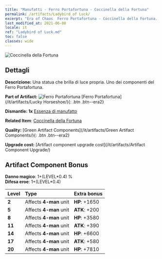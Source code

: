```yaml
---
title: "Manufatti - Ferro Portafortuna - Coccinella della Fortuna"
permalink: /artifacts/Ladybird of Luck/
excerpt: "Era of Chaos  Ferro Portafortuna - Coccinella della Fortuna. Una statua che brilla di luce propria. Uno dei componenti del Ferro Portafortuna."
last_modified_at: 2021-06-08
locale: it
ref: "Ladybird of Luck.md"
toc: false
classes: wide
---
```


 ![Coccinella della Fortuna](/images/t/artifact_40123.png)



## Dettagli

 **Descrizione:** Una statua che brilla di luce propria. Uno dei componenti del Ferro Portafortuna.

 **Part of Artifact:** ![Ferro Portafortuna](/images/t/icon_artifact_12.png) [Ferro Portafortuna](/it/artifacts/Lucky Horseshoe/){: .btn .btn--era2}

 **Dismantle: 1x** [Essenza di manufatto](/ItemsIT/con_905/)

 **Related Item**: [Coccinella della Fortuna](/ItemsIT/art_111/)

 **Quality:** [Green Artifact Components](/it/artifacts/Green Artifact Components/){: .btn .btn--era2}

 **Upgrade cost:** [Artifact component upgrade cost](/it/artifacts/Artifact Component Upgrade/)

## Artifact Component Bonus

  **Danno magico**: 1+(LEVEL\*0.4) %<br/>**Difesa eroe**: 1+(LEVEL\*0.4)

  |  Level  | Type |    Extra bonus  | 
  |:--------|:-----|:----------------| 
  | **2** | Affects **4-man** unit | **HP**: +1650 | 
  | **5** | Affects **4-man** unit | **ATK**: +200 | 
  | **8** | Affects **4-man** unit | **HP**: +3580 | 
  | **11** | Affects **4-man** unit | **ATK**: +390 | 
  | **14** | Affects **4-man** unit | **HP**: +6600 | 
  | **17** | Affects **4-man** unit | **ATK**: +580 | 
  | **20** | Affects **4-man** unit | **HP**: +7810 | 
